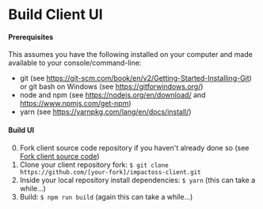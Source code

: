 # Build Client UI

#### Prerequisites
This assumes you have the following installed on your computer and made available to your console/command-line:
- git (see https://git-scm.com/book/en/v2/Getting-Started-Installing-Git) or git bash on Windows (see https://gitforwindows.org/)
- node and npm (see https://nodejs.org/en/download/ and https://www.npmjs.com/get-npm)
- yarn (see https://yarnpkg.com/lang/en/docs/install/)

#### Build UI

0. Fork client source code repository if you haven't already done so (see [Fork client source code](/client-config/source-code.md))
1. Clone your client repository fork: `$ git clone https://github.com/[your-fork]/impactoss-client.git`
2. Inside your local repository install dependencies: `$ yarn` (this can take a while...)
3. Build: `$ npm run build` (again this can take a while...)